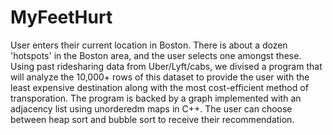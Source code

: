 # MyFeetHurt
User enters their current location in Boston. There is about a dozen 'hotspots' in the Boston area, and the user selects one amongst these. Using past ridesharing data from Uber/Lyft/cabs, we divised a program that will analyze the 10,000+ rows of this dataset to provide the user with the least expensive destination along with the most cost-efficient method of transporation. The program is backed by a graph implemented with an adjacency list using unorderedm maps in C++. The user can choose between heap sort and bubble sort to receive their recommendation. 
